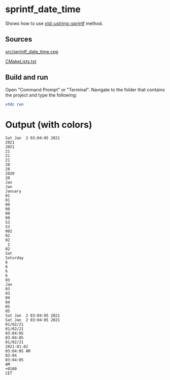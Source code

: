 # sprintf_date_time

Shows how to use [xtd::ustring::sprintf](https://gammasoft71.github.io/xtd/reference_guides/latest/group__format__parse.html#ga0c65606fb81f84e4d9ea43002114d8de) method.

## Sources

[src/sprintf_date_time.cpp](src/sprintf_date_time.cpp)

[CMakeLists.txt](CMakeLists.txt)

## Build and run

Open "Command Prompt" or "Terminal". Navigate to the folder that contains the project and type the following:

```cmake
xtdc run
```

# Output (with colors)

```
Sat Jan  2 03:04:05 2021
2021
2021
21
21
21
20
20
2020
20
Jan
Jan
January
01
01
00
00
00
00
53
53
002
02
02
 2
02
Sat
Saturday
6
6
6
6
03
Jan
03
03
04
04
05
05
Sat Jan  2 03:04:05 2021
Sat Jan  2 03:04:05 2021
01/02/21
01/02/21
03:04:05
03:04:05
01/02/21
2021-01-02
03:04:05 AM
03:04
03:04:05
AM
+0100
CET
```

